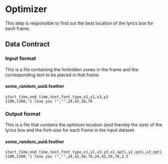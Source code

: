 # Optimizer

This step is responsible to find out the best location of the
lyrics box for each frame.

## Data Contract

### Input format

This is a file containing the forbidden zones in the frame
and the corresponding text to be placed in that frame.

#### some_random_uuid.feather

```
start_time,end_time,text,font_type,x1,y1,x3,y3
1100,1300,"i love you !","",24,42,56,76
```

### Output format

This is a file that contains the optimum location (and thereby the size)
of the lyrics box and the font-size for each frame in the input dataset

#### some_random_uuid.feather

```
start_time,end_time,text,font_type,x1,y1,x3,y3,x1_opti,y1_opti,x3_opti,y3_opti,font_size
1100,1300,"i love you !","",24,42,56,76,24,42,56,76,2.5
```
